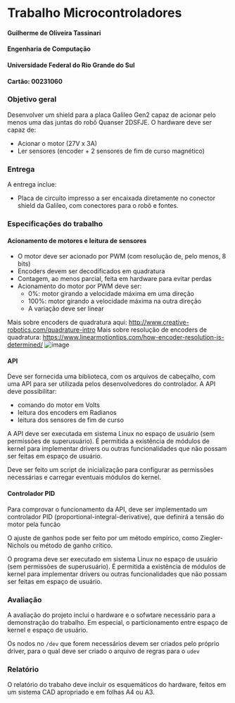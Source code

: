 # Trabalho Microcontroladores
#### Guilherme de Oliveira Tassinari
#### Engenharia de Computação
#### Universidade Federal do Rio Grande do Sul
#### Cartão: 00231060

### Objetivo geral

Desenvolver um shield para a placa Galileo Gen2 capaz de acionar pelo menos uma das juntas do robô Quanser 2DSFJE.
O hardware deve ser capaz de:

- Acionar o motor (27V x 3A)
- Ler sensores (encoder + 2 sensores de fim de curso magnético)

### Entrega

A entrega inclue:

- Placa de circuito impresso a ser encaixada diretamente no conector shield da Galileo, com conectores para o robô e fontes.

### Especificações do trabalho

#### Acionamento de motores e leitura de sensores

- O motor deve ser acionado por PWM (com resolução de, pelo menos, 8 bits)
- Encoders devem ser decodificados em quadratura
- Contagem, ao menos parcial, feita em hardware para evitar perdas
- Acionamento do motor por PWM deve ser:
    - 0%: motor girando a velocidade máxima em uma direção
    - 100%: motor girando a velocidade máxima na outra direção
    - A variação deve ser linear
    
    
Mais sobre encoders de quadratura aqui: http://www.creative-robotics.com/quadrature-intro
Mais sobre resolução de encoders de quadratura: https://www.linearmotiontips.com/how-encoder-resolution-is-determined/
![image](https://user-images.githubusercontent.com/10967861/64137996-5a65f100-cdd1-11e9-8ba2-51b4beeeba1f.png)


#### API

Deve ser fornecida uma biblioteca, com os arquivos de cabeçalho, com uma API para ser utilizada pelos desenvolvedores do controlador.
A API deve possibilitar:

- comando do motor em Volts
- leitura dos encoders em Radianos
- leitura dos sensores de fim de curso

A API deve ser executada em sistema Linux no espaço de usuário (sem permissões de superusuário).
É permitida a existência de módulos de kernel para implementar drivers ou outras funcionalidades que não possam ser feitas em espaço de usuário.

Deve ser feito um script de inicialização para configurar as permissões necessárias e carregar eventuais módulos do kernel.

#### Controlador PID

Para comprovar o funcionamento da API, deve ser implementado um controlador PID (proportional-integral-derivative), que definirá a tensão do motor pela funcão


O ajuste de ganhos pode ser feito por um método empírico, como Ziegler-Nichols ou método de ganho crítico.

O programa deve ser executado em sistema Linux no espaço de usuário (sem permissões de superusuário).
É permitida a existência de módulos de kernel para implementar drivers ou outras funcionalidades que não possam ser feitas em espaço de usuário.


### Avaliação

A avaliação do projeto inclui o hardware e o sofwtare necessário para a demonstração do trabalho. Em especial, o particionamento entre espaço de kernel e espaço de usuário.

Os nodos no `/dev` que forem necessários devem ser criados pelo próprio driver, para o qual deve ser criado o arquivo de regras para o `udev`

### Relatório

O relatório do trabaho deve incluir os esquemáticos do hardware, feitos em um sistema CAD apropriado e em folhas A4 ou A3.
